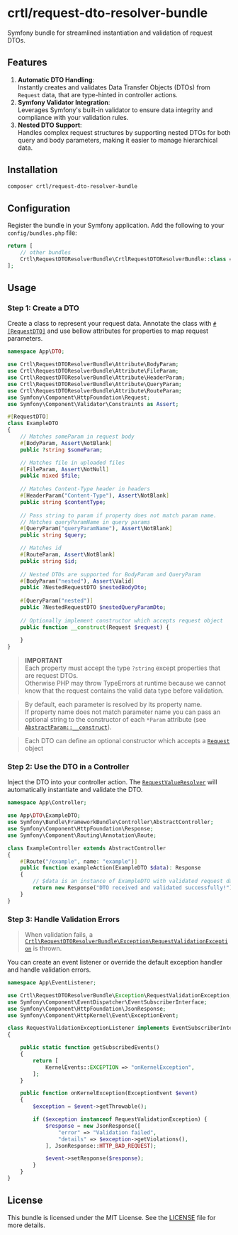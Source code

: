 # crtl/request-dto-resolver-bundle

Symfony bundle for streamlined instantiation and validation of request DTOs.

## Features

1. **Automatic DTO Handling**: <br/>
    Instantly creates and validates Data Transfer Objects (DTOs) from `Request` data, that are type-hinted in controller actions.
2. **Symfony Validator Integration**:<br/>Leverages Symfony's built-in validator to ensure data integrity and compliance with your validation rules.
3. **Nested DTO Support**:<br/>Handles complex request structures by supporting nested DTOs for both query and body parameters, making it easier to manage hierarchical data.


## Installation

```bash
composer crtl/request-dto-resolver-bundle
```

## Configuration

Register the bundle in your Symfony application. Add the following to your `config/bundles.php` file:

```php
return [
    // other bundles
    Crtl\RequestDTOResolverBundle\CrtlRequestDTOResolverBundle::class => ["all" => true],
];
```

## Usage

### Step 1: Create a DTO

Create a class to represent your request data. 
Annotate the class with [`#[RequestDTO]`](src/Attribute/RequestDTO.php) and use bellow attributes for properties to map request parameters.

```php
namespace App\DTO;

use Crtl\RequestDTOResolverBundle\Attribute\BodyParam;
use Crtl\RequestDTOResolverBundle\Attribute\FileParam;
use Crtl\RequestDTOResolverBundle\Attribute\HeaderParam;
use Crtl\RequestDTOResolverBundle\Attribute\QueryParam;
use Crtl\RequestDTOResolverBundle\Attribute\RouteParam;
use Symfony\Component\HttpFoundation\Request;
use Symfony\Component\Validator\Constraints as Assert;

#[RequestDTO]
class ExampleDTO
{
    // Matches someParam in request body
    #[BodyParam, Assert\NotBlank]
    public ?string $someParam;

    // Matches file in uploaded files
    #[FileParam, Assert\NotNull]
    public mixed $file;
    
    // Matches Content-Type header in headers
    #[HeaderParam("Content-Type"), Assert\NotBlank]
    public string $contentType;
    
    // Pass string to param if property does not match param name.
    // Matches queryParamName in query params
    #[QueryParam("queryParamName"), Assert\NotBlank]
    public string $query;

    // Matches id 
    #[RouteParam, Assert\NotBlank]
    public string $id;
    
    // Nested DTOs are supported for BodyParam and QueryParam
    #[BodyParam("nested"), Assert\Valid]
    public ?NestedRequestDTO $nestedBodyDto;
    
    #[QueryParam("nested")]
    public ?NestedRequestDTO $nestedQueryParamDto;
    
    // Optionally implement constructor which accepts request object
    public function __construct(Request $request) {
    
    }
}
```

> **IMPORTANT**<br/>
> Each property must accept the type `?string` except properties that are request DTOs.<br/>
> Otherwise PHP may throw TypeErrors at runtime because we cannot know that the request contains the valid data type before validation.


> By default, each parameter is resolved by its property name.<br/> 
> If property name does not match parameter name you can pass an optional string to the constructor 
> of each `*Param` attribute (see [`AbstractParam::__construct`](src/Attribute/AbstractParam.php)).

> Each DTO can define an optional constructor which accepts a [`Request`](vendor/symfony/http-foundation/Request.php) object 

### Step 2: Use the DTO in a Controller

Inject the DTO into your controller action. The [`RequestValueResolver`](src/RequestDTOResolver.php) will automatically instantiate and validate the DTO.

```php
namespace App\Controller;

use App\DTO\ExampleDTO;
use Symfony\Bundle\FrameworkBundle\Controller\AbstractController;
use Symfony\Component\HttpFoundation\Response;
use Symfony\Component\Routing\Annotation\Route;

class ExampleController extends AbstractController
{
    #[Route("/example", name: "example")]
    public function exampleAction(ExampleDTO $data): Response
    {
        // $data is an instance of ExampleDTO with validated request data
        return new Response("DTO received and validated successfully!");
    }
}
```

### Step 3: Handle Validation Errors

> When validation fails, a [`Crtl\RequestDTOResolverBundle\Exception\RequestValidationException`](src/Exception/RequestValidationException.php) is thrown.
> 
You can create an event listener or override the default exception handler and handle validation errors.

```php
namespace App\EventListener;

use Crtl\RequestDTOResolverBundle\Exception\RequestValidationException;
use Symfony\Component\EventDispatcher\EventSubscriberInterface;
use Symfony\Component\HttpFoundation\JsonResponse;
use Symfony\Component\HttpKernel\Event\ExceptionEvent;

class RequestValidationExceptionListener implements EventSubscriberInterface
{

    public static function getSubscribedEvents()
    {
        return [
            KernelEvents::EXCEPTION => "onKernelException",
        ];
    }

    public function onKernelException(ExceptionEvent $event)
    {
        $exception = $event->getThrowable();

        if ($exception instanceof RequestValidationException) {
            $response = new JsonResponse([
                "error" => "Validation failed",
                "details" => $exception->getViolations(),
            ], JsonResponse::HTTP_BAD_REQUEST);

            $event->setResponse($response);
        }
    }
}
```



## License

This bundle is licensed under the MIT License. See the [LICENSE](LICENSE) file for more details.